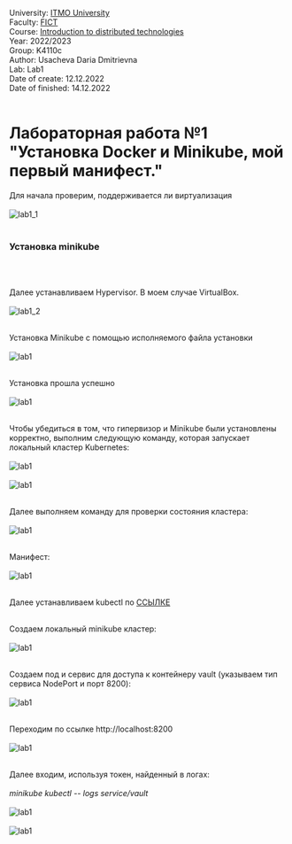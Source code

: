 University: [ITMO University](https://itmo.ru/ru/) <br>
Faculty: [FICT](https://fict.itmo.ru) <br>
Course: [Introduction to distributed technologies](https://github.com/itmo-ict-faculty/introduction-to-distributed-technologies) <br>
Year: 2022/2023 <br>
Group:  K4110c <br>
Author: Usacheva Daria Dmitrievna <br>
Lab: Lab1 <br>
Date of create: 12.12.2022 <br>
Date of finished: 14.12.2022 <br><br>

<h1>Лабораторная работа №1 "Установка Docker и Minikube, мой первый манифест." <br></h1>

Для начала проверим, поддерживается ли виртуализация<br><br>
 ![lab1_1](imgs/2022-12-14_20-07-48.png)<br><br>
<h3>Установка minikube</h3><br><br>

Далее устанавливаем Hypervisor. В моем случае VirtualBox.<br><br>
 ![lab1_2](imgs/2022-12-14_20-19-22.png)<br><br>
 
Установка Minikube с помощью исполняемого файла установки<br><br>
 ![lab1](imgs/2022-12-14_20-32-11.png)<br><br>
 
Установка прошла успешно<br><br>
 ![lab1](imgs/2022-12-14_20-40-28.png)<br><br>
 
Чтобы убедиться в том, что гипервизор и Minikube были установлены корректно, выполним следующую команду, которая запускает локальный кластер Kubernetes:<br><br>
 ![lab1](imgs/2022-12-14_20-49-58.png)<br><br> 
 ![lab1](imgs/2022-12-14_20-51-50.png)<br><br>
 
Далее выполняем команду для проверки состояния кластера:<br><br>
 ![lab1](imgs/2022-12-14_20-53-00.png)<br><br>

Манифест:<br><br>
 ![lab1](imgs/2022-12-14_21-07-06.png)<br><br>
 
Далее устанавливаем kubectl по <a href="https://storage.googleapis.com/kubernetes-release/release/v1.26.0/bin/windows/amd64/kubectl.exe">ССЫЛКЕ</a><br><br>

 
Создаем локальный minikube кластер:<br><br>
 ![lab1](imgs/2022-12-14_22-32-32.png)<br><br>
 
Создаем под и сервис для доступа к контейнеру vault (указываем тип сервиса NodePort и порт 8200):<br><br>
 ![lab1](imgs/2022-12-15_01-50-54.png)<br><br>
 
Переходим по ссылке http://localhost:8200<br><br>
 ![lab1](imgs/2022-12-15_01-56-23.png)<br><br>
 
Далее входим, используя токен, найденный в логах:<br><br>
*minikube kubectl -- logs service/vault<br><br>*
![lab1](imgs/2022-12-15_02-02-03.png)<br><br>
![lab1](imgs/2022-12-15_02-04-23.png)<br><br>

 
 

